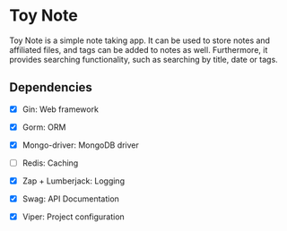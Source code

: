 # Toy Note

Toy Note is a simple note taking app. It can be used to store notes and affiliated files, and tags can be added to notes as well. Furthermore, it provides searching functionality, such as searching by title, date or tags.

## Dependencies

- [x] Gin: Web framework

- [x] Gorm: ORM

- [x] Mongo-driver: MongoDB driver

- [ ] Redis: Caching

- [x] Zap + Lumberjack: Logging

- [x] Swag: API Documentation

- [x] Viper: Project configuration
